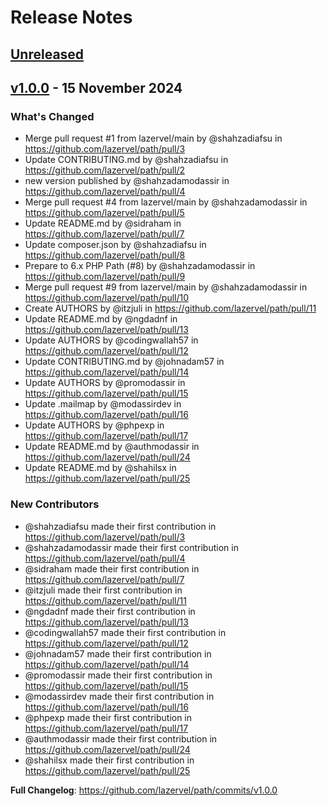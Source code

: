 # Release Notes
## [Unreleased](https://github.com/lazervel/path/compare/v1.0.0...v1.0.0)

## [v1.0.0](https://github.com/lazervel/path/compare/v1.0.0...v1.0.0) - 15 November 2024
### What's Changed
- Merge pull request #1 from lazervel/main by @shahzadiafsu in https://github.com/lazervel/path/pull/3
- Update CONTRIBUTING.md by @shahzadiafsu in https://github.com/lazervel/path/pull/2
- new version published by @shahzadamodassir in https://github.com/lazervel/path/pull/4
- Merge pull request #4 from lazervel/main by @shahzadamodassir in https://github.com/lazervel/path/pull/5
- Update README.md by @sidraham in https://github.com/lazervel/path/pull/7
- Update composer.json by @shahzadiafsu in https://github.com/lazervel/path/pull/8
- Prepare to 6.x PHP Path (#8) by @shahzadamodassir in https://github.com/lazervel/path/pull/9
- Merge pull request #9 from lazervel/main by @shahzadamodassir in https://github.com/lazervel/path/pull/10
- Create AUTHORS by @itzjuli in https://github.com/lazervel/path/pull/11
- Update README.md by @ngdadnf in https://github.com/lazervel/path/pull/13
- Update AUTHORS by @codingwallah57 in https://github.com/lazervel/path/pull/12
- Update CONTRIBUTING.md by @johnadam57 in https://github.com/lazervel/path/pull/14
- Update AUTHORS by @promodassir in https://github.com/lazervel/path/pull/15
- Update .mailmap by @modassirdev in https://github.com/lazervel/path/pull/16
- Update AUTHORS by @phpexp in https://github.com/lazervel/path/pull/17
- Update README.md by @authmodassir in https://github.com/lazervel/path/pull/24
- Update README.md by @shahilsx in https://github.com/lazervel/path/pull/25

### New Contributors
- @shahzadiafsu made their first contribution in https://github.com/lazervel/path/pull/3
- @shahzadamodassir made their first contribution in https://github.com/lazervel/path/pull/4
- @sidraham made their first contribution in https://github.com/lazervel/path/pull/7
- @itzjuli made their first contribution in https://github.com/lazervel/path/pull/11
- @ngdadnf made their first contribution in https://github.com/lazervel/path/pull/13
- @codingwallah57 made their first contribution in https://github.com/lazervel/path/pull/12
- @johnadam57 made their first contribution in https://github.com/lazervel/path/pull/14
- @promodassir made their first contribution in https://github.com/lazervel/path/pull/15
- @modassirdev made their first contribution in https://github.com/lazervel/path/pull/16
- @phpexp made their first contribution in https://github.com/lazervel/path/pull/17
- @authmodassir made their first contribution in https://github.com/lazervel/path/pull/24
- @shahilsx made their first contribution in https://github.com/lazervel/path/pull/25

**Full Changelog**: https://github.com/lazervel/path/commits/v1.0.0
